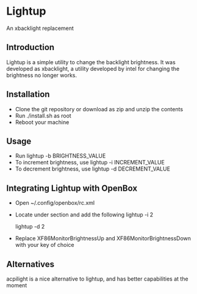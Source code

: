 # Lightup  
An xbacklight replacement

## Introduction
Lightup is a simple utility to change the backlight brightness. It was developed
as xbacklight, a utility developed by intel for changing the brightness no
longer works.

## Installation
- Clone the git repository or download as zip and unzip the contents
- Run ./install.sh as root
- Reboot your machine

## Usage
- Run lightup -b BRIGHTNESS_VALUE
- To increment brightness, use lightup -i INCREMENT_VALUE
- To decrement brightness, use lightup -d DECREMENT_VALUE

## Integrating Lightup with OpenBox 
- Open ~/.config/openbox/rc.xml 
- Locate <!-- Keybindings for running aplications --> under <keyboard> section and add the following
    <keybind key="XF86MonBrightnessUp">
        <action name="Execute">
            <command>lightup -i 2</command>
        </action>
    </keybind>

    <keybind key="XF86MonBrightnessDown">
        <action name="Execute">
            <command>lightup -d 2</command>
        </action>
    </keybind> 
- Replace XF86MonitorBrightnessUp and XF86MonitorBrightnessDown with your key of choice 

## Alternatives
acpilight is a nice alternative to lightup, and has better capabilities at 
the moment
